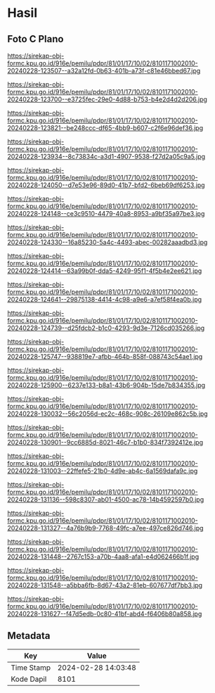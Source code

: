 # Hasil

## Foto C Plano

https://sirekap-obj-formc.kpu.go.id/916e/pemilu/pdpr/81/01/17/10/02/8101171002010-20240228-123507--a32a12fd-0b63-401b-a73f-c81e46bbed67.jpg

https://sirekap-obj-formc.kpu.go.id/916e/pemilu/pdpr/81/01/17/10/02/8101171002010-20240228-123700--e3725fec-29e0-4d88-b753-b4e2d4d2d206.jpg

https://sirekap-obj-formc.kpu.go.id/916e/pemilu/pdpr/81/01/17/10/02/8101171002010-20240228-123821--be248ccc-df65-4bb9-b607-c2f6e96def36.jpg

https://sirekap-obj-formc.kpu.go.id/916e/pemilu/pdpr/81/01/17/10/02/8101171002010-20240228-123934--8c73834c-a3d1-4907-9538-f27d2a05c9a5.jpg

https://sirekap-obj-formc.kpu.go.id/916e/pemilu/pdpr/81/01/17/10/02/8101171002010-20240228-124050--d7e53e96-89d0-41b7-bfd2-6beb69df6253.jpg

https://sirekap-obj-formc.kpu.go.id/916e/pemilu/pdpr/81/01/17/10/02/8101171002010-20240228-124148--ce3c9510-4479-40a8-8953-a9bf35a97be3.jpg

https://sirekap-obj-formc.kpu.go.id/916e/pemilu/pdpr/81/01/17/10/02/8101171002010-20240228-124330--16a85230-5a4c-4493-abec-00282aaadbd3.jpg

https://sirekap-obj-formc.kpu.go.id/916e/pemilu/pdpr/81/01/17/10/02/8101171002010-20240228-124414--63a99b0f-dda5-4249-95f1-4f5b4e2ee621.jpg

https://sirekap-obj-formc.kpu.go.id/916e/pemilu/pdpr/81/01/17/10/02/8101171002010-20240228-124641--29875138-4414-4c98-a9e6-a7ef58f4ea0b.jpg

https://sirekap-obj-formc.kpu.go.id/916e/pemilu/pdpr/81/01/17/10/02/8101171002010-20240228-124739--d25fdcb2-b1c0-4293-9d3e-7126cd035266.jpg

https://sirekap-obj-formc.kpu.go.id/916e/pemilu/pdpr/81/01/17/10/02/8101171002010-20240228-125747--938819e7-afbb-464b-858f-088743c54ae1.jpg

https://sirekap-obj-formc.kpu.go.id/916e/pemilu/pdpr/81/01/17/10/02/8101171002010-20240228-125900--6237e133-b8a1-43b6-904b-15de7b834355.jpg

https://sirekap-obj-formc.kpu.go.id/916e/pemilu/pdpr/81/01/17/10/02/8101171002010-20240228-130032--56c2056d-ec2c-468c-908c-26109e862c5b.jpg

https://sirekap-obj-formc.kpu.go.id/916e/pemilu/pdpr/81/01/17/10/02/8101171002010-20240228-130901--9cc6885d-8021-46c7-b1b0-834f7392412e.jpg

https://sirekap-obj-formc.kpu.go.id/916e/pemilu/pdpr/81/01/17/10/02/8101171002010-20240228-131003--22ffefe5-21b0-4d9e-ab4c-6a1569dafa9c.jpg

https://sirekap-obj-formc.kpu.go.id/916e/pemilu/pdpr/81/01/17/10/02/8101171002010-20240228-131136--598c8307-ab01-4500-ac78-14b4592597b0.jpg

https://sirekap-obj-formc.kpu.go.id/916e/pemilu/pdpr/81/01/17/10/02/8101171002010-20240228-131327--4a76b9b9-7768-49fc-a7ee-497ce826d746.jpg

https://sirekap-obj-formc.kpu.go.id/916e/pemilu/pdpr/81/01/17/10/02/8101171002010-20240228-131448--2767c153-a70b-4aa8-afa1-e4d062466b1f.jpg

https://sirekap-obj-formc.kpu.go.id/916e/pemilu/pdpr/81/01/17/10/02/8101171002010-20240228-131548--a5bba6fb-8d67-43a2-81eb-607677df7bb3.jpg

https://sirekap-obj-formc.kpu.go.id/916e/pemilu/pdpr/81/01/17/10/02/8101171002010-20240228-131627--f47d5edb-0c80-41bf-abd4-f6406b80a858.jpg


## Metadata

| Key        | Value               |
| ---------- | ------------------- |
| Time Stamp | 2024-02-28 14:03:48 |
| Kode Dapil | 8101                |



